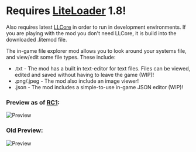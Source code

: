 # Requires [LiteLoader](http://liteloader.com) 1.8!
Also requires latest [LLCore](https://github.com/MrSpring/LLCore) in order to run in development environments. If you are playing with the mod you don't need LLCore, it is build into the downloaded .litemod file.

The in-game file explorer mod allows you to look around your systems file, and view/edit some file types.
These include:  
* .txt - The mod has a built in text-editor for text files. Files can be viewed, edited and saved without having to leave the game (WIP)!
* .png/.jpeg - The mod also include an image viewer!
* .json - The mod includes a simple-to-use in-game JSON editor (WIP)!

### Preview as of [RC1](http://bdl.mrspring.dk?m=igfe&v=0.1.0-beta-rc1-04&r):
![Preview](http://mrspring.dk/mods/igfe/preview02.png)

### Old Preview:
![Preview](http://mrspring.dk/mods/igfe/preview01.png)
